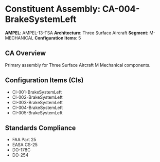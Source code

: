 # Constituent Assembly: CA-004-BrakeSystemLeft

**AMPEL**: AMPEL-13-TSA
**Architecture**: Three Surface Aircraft
**Segment**: M-MECHANICAL
**Configuration Items**: 5

## CA Overview
Primary assembly for Three Surface Aircraft M Mechanical components.

## Configuration Items (CIs)
- CI-001-BrakeSystemLeft
- CI-002-BrakeSystemLeft
- CI-003-BrakeSystemLeft
- CI-004-BrakeSystemLeft
- CI-005-BrakeSystemLeft

## Standards Compliance
- FAA Part 25
- EASA CS-25
- DO-178C
- DO-254
